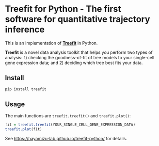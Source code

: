 # Treefit for Python - The first software for quantitative trajectory inference

This is an implementation of
[**Treefit**](https://hayamizu-lab.github.io/treefit/) in Python.

**Treefit** is a novel data analysis toolkit that helps you perform
two types of analysis: 1) checking the goodness-of-fit of tree models
to your single-cell gene expression data; and 2) deciding which tree
best fits your data.

## Install

```bash
pip install treefit
```

## Usage

The main functions are `treefit.treefit()` and `treefit.plot()`:

```R
fit = treefit.treefit(YOUR_SINGLE_CELL_GENE_EXPRESSION_DATA)
treefit.plot(fit)
```

See https://hayamizu-lab.github.io/treefit-python/ for details.
